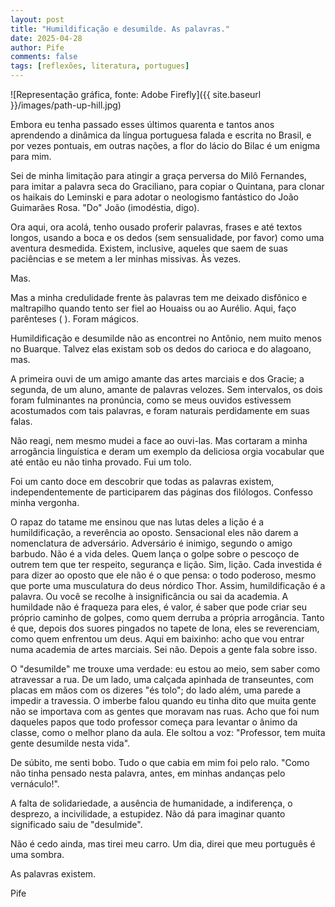 ```yaml
---
layout: post
title: "Humildificação e desumilde. As palavras."
date: 2025-04-28
author: Pife
comments: false
tags: [reflexões, literatura, portugues]
---
```


![Representação gráfica, fonte: Adobe Firefly]({{ site.baseurl }}/images/path-up-hill.jpg)

Embora eu tenha passado esses últimos quarenta e tantos anos aprendendo a dinâmica da língua portuguesa falada e escrita no Brasil, e por vezes pontuais, em outras nações, a flor do lácio do Bilac é um enigma para mim. 

Sei de minha limitação para atingir a graça perversa do Milô Fernandes, para imitar a palavra seca do Graciliano, para copiar o Quintana, para clonar os haikais do Leminski e para adotar o neologismo fantástico do João Guimarães Rosa. "Do" João (imodéstia, digo).

Ora aqui, ora acolá, tenho ousado proferir palavras, frases e até  textos longos, usando a boca e os dedos (sem sensualidade, por favor) como uma aventura desmedida. Existem, inclusive, aqueles que saem de suas paciências e se metem a ler minhas missivas. Às vezes. 

Mas. 

Mas a minha credulidade frente às palavras tem me deixado disfônico e maltrapilho quando tento ser fiel ao Houaiss ou ao Aurélio. Aqui, faço parênteses ( ). Foram mágicos.

Humildificação e desumilde não as encontrei no Antônio, nem muito menos no Buarque. Talvez elas existam sob os dedos do carioca e do alagoano, mas.

A primeira ouvi de um amigo amante das artes marciais e dos Gracie; a segunda, de um aluno, amante de palavras velozes. Sem intervalos, os dois foram fulminantes na pronúncia, como se meus ouvidos estivessem acostumados com tais palavras, e foram naturais perdidamente em suas falas.

 Não reagi, nem mesmo mudei a face ao ouvi-las. Mas cortaram a minha arrogância linguística e deram um exemplo da deliciosa orgia vocabular que até então eu não tinha provado. Fui um tolo.

Foi um canto doce em descobrir  que todas as palavras existem, independentemente de participarem das páginas dos filólogos.
Confesso minha vergonha. 

O rapaz do tatame me ensinou que nas lutas deles a lição é a humildificação, a reverência ao oposto. Sensacional eles não darem a nomenclatura de adversário. Adversário é inimigo, segundo o amigo barbudo. Não é a vida deles. Quem lança o golpe sobre o pescoço de outrem tem que ter respeito, segurança e lição. Sim, lição. Cada investida é para dizer ao oposto que ele não é o que pensa: o todo poderoso, mesmo que porte uma musculatura do deus nórdico Thor. Assim, humildificação é a palavra. Ou você se recolhe à insignificância ou sai da academia. A humildade não é fraqueza para eles, é valor, é saber que pode criar seu próprio caminho de golpes, como quem derruba a própria arrogância. Tanto é que, depois dos suores pingados no tapete de lona, eles se reverenciam, como quem enfrentou um deus. 
Aqui em baixinho: acho que vou entrar numa academia de artes marciais. Sei não. Depois a gente fala sobre isso.

O "desumilde" me trouxe uma verdade: eu estou ao meio, sem saber como atravessar a rua. De um lado, uma calçada apinhada de transeuntes, com placas em mãos com os dizeres "és tolo"; do lado além, uma parede a impedir a travessia.
O imberbe falou quando eu tinha dito que muita gente não se importava com as gentes que moravam nas ruas. Acho que foi num daqueles papos que todo professor começa para levantar o ânimo da classe, como o melhor plano da aula. Ele soltou a voz: "Professor, tem muita gente desumilde nesta vida". 

De súbito, me senti bobo. Tudo o que cabia em mim foi pelo ralo. "Como não tinha pensado nesta palavra, antes,  em minhas andanças pelo vernáculo!".

A falta de solidariedade, a ausência de humanidade, a indiferença, o desprezo, a incivilidade, a estupidez. Não dá para imaginar quanto significado saiu de "desulmide".

Não é cedo ainda, mas tirei meu carro.
Um dia, direi que meu português é uma sombra.

As palavras existem.

Pife
